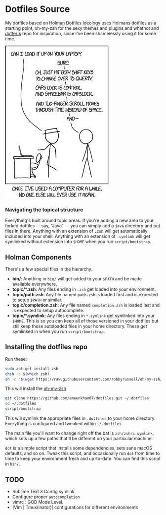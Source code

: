 # Dotfiles Source

My dotfiles based on [Holman Dotfiles Ideology](http://zachholman.com/2010/08/dotfiles-are-meant-to-be-forked/) uses Holmans dotfiles as a starting point, oh-my-zsh for the sexy themes and plugins and whatnot and [duffer's](https://github.com/dufferzafar/dotfiles) repo for inspiration, since I've been shamelessly using it for some time.

![DOTS](./cestvoila.png)

### Navigating the topical structure

Everything's built around topic areas. If you're adding a new area to your
forked dotfiles — say, "Java" — you can simply add a `java` directory and put
files in there. Anything with an extension of `.zsh` will get automatically
included into your shell. Anything with an extension of `.symlink` will get
symlinked without extension into `$HOME` when you run `script/bootstrap`.

## Holman Components

There's a few special files in the hierarchy.

- **bin/**: Anything in `bin/` will get added to your `$PATH` and be made
  available everywhere.
- **topic/\*.zsh**: Any files ending in `.zsh` get loaded into your
  environment.
- **topic/path.zsh**: Any file named `path.zsh` is loaded first and is
  expected to setup `$PATH` or similar.
- **topic/completion.zsh**: Any file named `completion.zsh` is loaded
  last and is expected to setup autocomplete.
- **topic/\*.symlink**: Any files ending in `*.symlink` get symlinked into
  your `$HOME`. This is so you can keep all of those versioned in your dotfiles
  but still keep those autoloaded files in your home directory. These get
  symlinked in when you run `script/bootstrap`.

## Installing the dotfiles repo

Run these:

```sh
sudo apt-get install zsh
chsh -s $(which zsh) 
sh -c "$(wget https://raw.githubusercontent.com/robbyrussell/oh-my-zsh/master/tools/install.sh -O -)"
```

This will install the [oh-my-zsh](https://github.com/robbyrussell/oh-my-zsh)

```sh
git clone https://github.com/ameenkhan07/dotfiles.git ~/.dotfiles
cd ~/.dotfiles
script/bootstrap
```

This will symlink the appropriate files in `.dotfiles` to your home directory.
Everything is configured and tweaked within `~/.dotfiles`.

The main file you'll want to change right off the bat is `zsh/zshrc.symlink`,
which sets up a few paths that'll be different on your particular machine.

`dot` is a simple script that installs some dependencies, sets sane macOS
defaults, and so on. Tweak this script, and occasionally run `dot` from
time to time to keep your environment fresh and up-to-date. You can find
this script in `bin/`.


## TODO

* Sublime Text 3 Config symlink.
* Configure proper `autocompletion`
* vimrc : GOD Mode Level.
* |Vim | Tmux(inator)| configurations for different environments

